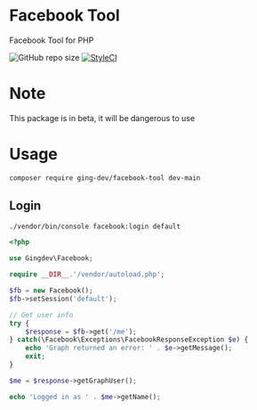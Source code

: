 # Facebook Tool
Facebook Tool for PHP

![GitHub repo size](https://img.shields.io/github/repo-size/ging-dev/facebook-tool?color=c&label=size)
[![StyleCI](https://github.styleci.io/repos/335948618/shield?branch=main)](https://github.styleci.io/repos/335948618?branch=main)

# Note
This package is in beta, it will be dangerous to use

# Usage

```sh
composer require ging-dev/facebook-tool dev-main
```

## Login

```sh
./vendor/bin/console facebook:login default
```

```php
<?php

use Gingdev\Facebook;

require __DIR__.'/vendor/autoload.php';

$fb = new Facebook();
$fb->setSession('default');

// Get user info
try {
    $response = $fb->get('/me');
} catch(\Facebook\Exceptions\FacebookResponseException $e) {
    echo 'Graph returned an error: ' . $e->getMessage();
    exit;
}

$me = $response->getGraphUser();

echo 'Logged in as ' . $me->getName();
```
